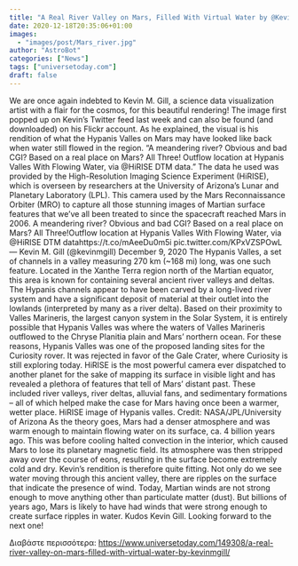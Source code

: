 ```yaml
---
title: "A Real River Valley on Mars, Filled With Virtual Water by @Kevinmgill"
date: 2020-12-18T20:35:06+01:00
images:
  - "images/post/Mars_river.jpg"
author: "AstroBot"
categories: ["News"]
tags: ["universetoday.com"]
draft: false
---
```


We are once again indebted to Kevin M. Gill, a science data visualization artist with a flair for the cosmos, for this beautiful rendering! The image first popped up on Kevin’s Twitter feed last week and can also be found (and downloaded) on his Flickr account. As he explained, the visual is his rendition of what the Hypanis Valles on Mars may have looked like back when water still flowed in the region. “A meandering river? Obvious and bad CGI? Based on a real place on Mars? All Three! Outflow location at Hypanis Valles With Flowing Water, via @HiRISE DTM data.” The data he used was provided by the High-Resolution Imaging Science Experiment (HiRISE), which is overseen by researchers at the University of Arizona’s Lunar and Planetary Laboratory (LPL). This camera used by the Mars Reconnaissance Orbiter (MRO) to capture all those stunning images of Martian surface features that we’ve all been treated to since the spacecraft reached Mars in 2006.  A meandering river? Obvious and bad CGI? Based on a real place on Mars? All Three!Outflow location at Hypanis Valles With Flowing Water, via @HiRISE DTM datahttps://t.co/mAeeDu0m5i pic.twitter.com/KPxVZSPOwL— Kevin M. Gill (@kevinmgill) December 9, 2020  The Hypanis Valles, a set of channels in a valley measuring 270 km (~168 mi) long, was one such feature. Located in the Xanthe Terra region north of the Martian equator, this area is known for containing several ancient river valleys and deltas. The Hypanis channels appear to have been carved by a long-lived river system and have a significant deposit of material at their outlet into the lowlands (interpreted by many as a river delta).  Based on their proximity to Valles Marineris, the largest canyon system in the Solar System, it is entirely possible that Hypanis Valles was where the waters of Valles Marineris outflowed to the Chryse Planitia plain and Mars’ northern ocean. For these reasons, Hypanis Valles was one of the proposed landing sites for the Curiosity rover. It was rejected in favor of the Gale Crater, where Curiosity is still exploring today. HiRISE is the most powerful camera ever dispatched to another planet for the sake of mapping its surface in visible light and has revealed a plethora of features that tell of Mars’ distant past. These included river valleys, river deltas, alluvial fans, and sedimentary formations – all of which helped make the case for Mars having once been a warmer, wetter place. HiRISE image of Hypanis valles. Credit: NASA/JPL/University of Arizona As the theory goes, Mars had a denser atmosphere and was warm enough to maintain flowing water on its surface, ca. 4 billion years ago. This was before cooling halted convection in the interior, which caused Mars to lose its planetary magnetic field. Its atmosphere was then stripped away over the course of eons, resulting in the surface become extremely cold and dry. Kevin’s rendition is therefore quite fitting. Not only do we see water moving through this ancient valley, there are ripples on the surface that indicate the presence of wind. Today, Martian winds are not strong enough to move anything other than particulate matter (dust). But billions of years ago, Mars is likely to have had winds that were strong enough to create surface ripples in water. Kudos Kevin Gill. Looking forward to the next one! 

Διαβάστε περισσότερα: https://www.universetoday.com/149308/a-real-river-valley-on-mars-filled-with-virtual-water-by-kevinmgill/
